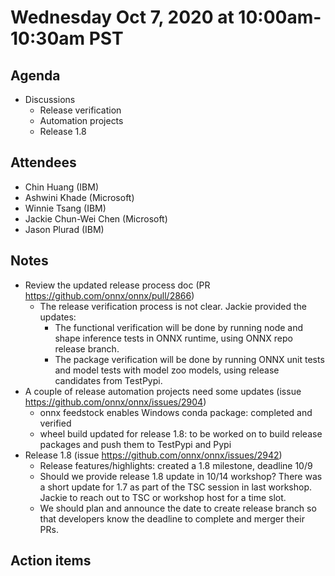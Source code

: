 # Wednesday Oct 7, 2020 at 10:00am-10:30am PST

## Agenda
* Discussions
    * Release verification
    * Automation projects
    * Release 1.8

## Attendees 
* Chin Huang (IBM)
* Ashwini Khade (Microsoft)
* Winnie Tsang (IBM)
* Jackie Chun-Wei Chen (Microsoft)
* Jason Plurad (IBM)

## Notes
* Review the updated release process doc (PR https://github.com/onnx/onnx/pull/2866)
  * The release verification process is not clear. Jackie provided the updates:
    * The functional verification will be done by running node and shape inference tests in ONNX runtime, using ONNX repo release branch.
    * The package verification will be done by running ONNX unit tests and model tests with model zoo models, using release candidates from TestPypi.
* A couple of release automation projects need some updates (issue https://github.com/onnx/onnx/issues/2904)
  * onnx feedstock enables Windows conda package: completed and verified
  * wheel build updated for release 1.8: to be worked on to build release packages and push them to TestPypi and Pypi
* Release 1.8 (issue https://github.com/onnx/onnx/issues/2942)
  * Release features/highlights: created a 1.8 milestone, deadline 10/9 
  * Should we provide release 1.8 update in 10/14 workshop? There was a short update for 1.7 as part of the TSC session in last workshop. Jackie to reach out to TSC or workshop host for a time slot.
  * We should plan and announce the date to create release branch so that developers know the deadline to complete and merger their PRs.

## Action items
